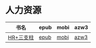 # 人力资源

| 书名 | epub | mobi | azw3 |
| --- | --- | --- | --- |
| [HR+三支柱](http://ct.dalanmei.com/f/31084289-571775219-88ed16) | [epub](http://ct.dalanmei.com/f/31084289-571775219-88ed16) | [mobi](http://ct.dalanmei.com/f/31084289-571500754-62941a) | [azw3](http://ct.dalanmei.com/f/31084289-571875105-665869) |

